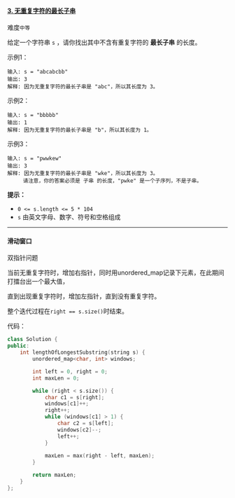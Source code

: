 #### [3. 无重复字符的最长子串](https://leetcode.cn/problems/longest-substring-without-repeating-characters/)

难度`中等`

给定一个字符串 `s` ，请你找出其中不含有重复字符的 **最长子串** 的长度。

 示例1：

```
输入: s = "abcabcbb"
输出: 3 
解释: 因为无重复字符的最长子串是 "abc"，所以其长度为 3。
```

示例2：

```
输入: s = "bbbbb"
输出: 1
解释: 因为无重复字符的最长子串是 "b"，所以其长度为 1。
```

示例3：

```
输入: s = "pwwkew"
输出: 3
解释: 因为无重复字符的最长子串是 "wke"，所以其长度为 3。
     请注意，你的答案必须是 子串 的长度，"pwke" 是一个子序列，不是子串。
```

**提示：**

- `0 <= s.length <= 5 * 104`
- `s` 由英文字母、数字、符号和空格组成

---

#### 滑动窗口

双指针问题

当前无重复字符时，增加右指针，同时用unordered_map记录下元素，在此期间打擂台出一个最大值，

直到出现重复字符时，增加左指针，直到没有重复字符。

整个迭代过程在`right == s.size()`时结束。

代码：

```c++
class Solution {
public:
    int lengthOfLongestSubstring(string s) {
        unordered_map<char, int> windows;

        int left = 0, right = 0;
        int maxLen = 0;

        while (right < s.size()) {
            char c1 = s[right];
            windows[c1]++;
            right++;
            while (windows[c1] > 1) {
                char c2 = s[left];
                windows[c2]--;
                left++;
            }
            
            maxLen = max(right - left, maxLen);
        }

        return maxLen;
    }
};
```

